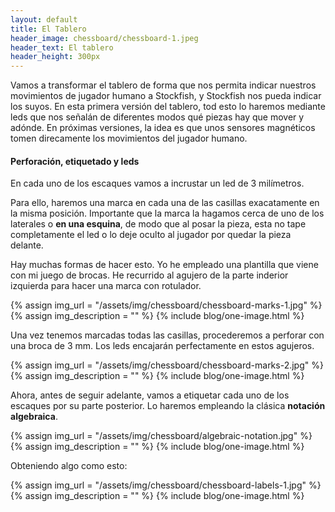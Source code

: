 ```yaml
---
layout: default
title: El Tablero
header_image: chessboard/chessboard-1.jpeg
header_text: El tablero
header_height: 300px
---
```

Vamos a transformar el tablero de forma que nos permita indicar nuestros 
movimientos de jugador humano a Stockfish, y Stockfish nos pueda indicar 
los suyos. En esta primera versión del tablero, tod esto
lo haremos mediante leds que nos señalán de diferentes modos qué piezas
hay que mover y adónde. En próximas versiones, la idea es que unos sensores
magnéticos tomen direcamente los movimientos del jugador humano.
#### Perforación, etiquetado y leds

En cada uno de los escaques vamos a incrustar un led de 3 milímetros.

Para ello, haremos una marca en cada una de las casillas exacatamente en la
misma posición. Importante que la marca la hagamos cerca de uno de los 
laterales o __en una esquina__, de modo que al posar la pieza, esta no tape
completamente el led o lo deje oculto al jugador por quedar la pieza delante.

Hay muchas formas de hacer esto. Yo he empleado una plantilla que viene con mi
juego de brocas. He recurrido al agujero de la parte inderior izquierda para 
hacer una marca con rotulador.

{% assign img_url = "/assets/img/chessboard/chessboard-marks-1.jpg" %}
{% assign img_description = "" %}
{% include blog/one-image.html %}

Una vez tenemos marcadas todas las casillas, procederemos a perforar con una 
broca de 3 mm. Los leds encajarán perfectamente en estos agujeros.

{% assign img_url = "/assets/img/chessboard/chessboard-marks-2.jpg" %}
{% assign img_description = "" %}
{% include blog/one-image.html %}

Ahora, antes de seguir adelante, vamos a etiquetar cada uno de los escaques por
su parte posterior. Lo haremos empleando la clásica __notación algebraica__.


{% assign img_url = "/assets/img/chessboard/algebraic-notation.jpg" %}
{% assign img_description = "" %}
{% include blog/one-image.html %}

Obteniendo algo como esto:

{% assign img_url = "/assets/img/chessboard/chessboard-labels-1.jpg" %}
{% assign img_description = "" %}
{% include blog/one-image.html %}


